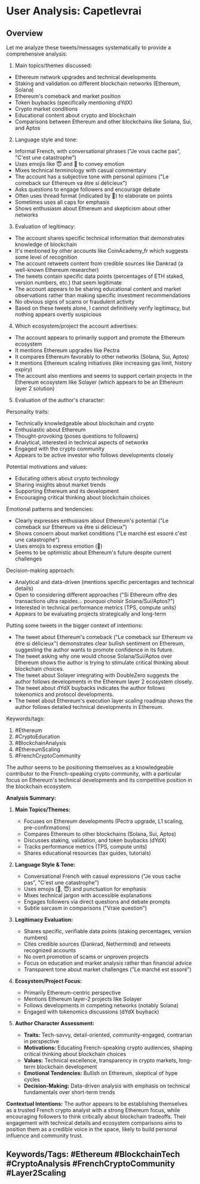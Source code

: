 # User Analysis: Capetlevrai

## Overview

<think>
Let me analyze these tweets/messages systematically to provide a comprehensive analysis:

1. Main topics/themes discussed:
- Ethereum network upgrades and technical developments
- Staking and validation on different blockchain networks (Ethereum, Solana)
- Ethereum's comeback and market position
- Token buybacks (specifically mentioning dYdX)
- Crypto market conditions
- Educational content about crypto and blockchain
- Comparisons between Ethereum and other blockchains like Solana, Sui, and Aptos

2. Language style and tone:
- Informal French, with conversational phrases ("Je vous cache pas", "C'est une catastrophe")
- Uses emojis like 😇 and 🤯 to convey emotion
- Mixes technical terminology with casual commentary
- The account has a subjective tone with personal opinions ("Le comeback sur Ethereum va être si délicieux")
- Asks questions to engage followers and encourage debate
- Often uses thread format (indicated by 🧵) to elaborate on points
- Sometimes uses all caps for emphasis
- Shows enthusiasm about Ethereum and skepticism about other networks

3. Evaluation of legitimacy:
- The account shares specific technical information that demonstrates knowledge of blockchain
- It's mentioned by other accounts like CoinAcademy_fr which suggests some level of recognition
- The account retweets content from credible sources like Dankrad (a well-known Ethereum researcher)
- The tweets contain specific data points (percentages of ETH staked, version numbers, etc.) that seem legitimate
- The account appears to be sharing educational content and market observations rather than making specific investment recommendations
- No obvious signs of scams or fraudulent activity
- Based on these tweets alone, I cannot definitively verify legitimacy, but nothing appears overtly suspicious

4. Which ecosystem/project the account advertises:
- The account appears to primarily support and promote the Ethereum ecosystem
- It mentions Ethereum upgrades like Pectra
- It compares Ethereum favorably to other networks (Solana, Sui, Aptos)
- It mentions Ethereum scaling initiatives (like increasing gas limit, history expiry)
- The account also mentions and seems to support certain projects in the Ethereum ecosystem like Solayer (which appears to be an Ethereum layer 2 solution)

5. Evaluation of the author's character:

Personality traits:
- Technically knowledgeable about blockchain and crypto
- Enthusiastic about Ethereum
- Thought-provoking (poses questions to followers)
- Analytical, interested in technical aspects of networks
- Engaged with the crypto community
- Appears to be active investor who follows developments closely

Potential motivations and values:
- Educating others about crypto technology
- Sharing insights about market trends
- Supporting Ethereum and its development
- Encouraging critical thinking about blockchain choices

Emotional patterns and tendencies:
- Clearly expresses enthusiasm about Ethereum's potential ("Le comeback sur Ethereum va être si délicieux")
- Shows concern about market conditions ("Le marché est essoré c'est une catastrophe")
- Uses emojis to express emotion (🤯)
- Seems to be optimistic about Ethereum's future despite current challenges

Decision-making approach:
- Analytical and data-driven (mentions specific percentages and technical details)
- Open to considering different approaches ("Si Ethereum offre des transactions ultra rapides... pourquoi choisir Solana/Sui/Aptos?")
- Interested in technical performance metrics (TPS, compute units)
- Appears to be evaluating projects strategically and long-term

Putting some tweets in the bigger context of intentions:
- The tweet about Ethereum's comeback ("Le comeback sur Ethereum va être si délicieux") demonstrates clear bullish sentiment on Ethereum, suggesting the author wants to promote confidence in its future.
- The tweet asking why one would choose Solana/Sui/Aptos over Ethereum shows the author is trying to stimulate critical thinking about blockchain choices.
- The tweet about Solayer integrating with DoubleZero suggests the author follows developments in the Ethereum layer 2 ecosystem closely.
- The tweet about dYdX buybacks indicates the author follows tokenomics and protocol developments.
- The tweet about Ethereum's execution layer scaling roadmap shows the author follows detailed technical developments in Ethereum.

Keywords/tags:
1. #Ethereum
2. #CryptoEducation
3. #BlockchainAnalysis
4. #EthereumScaling
5. #FrenchCryptoCommunity

The author seems to be positioning themselves as a knowledgeable contributor to the French-speaking crypto community, with a particular focus on Ethereum's technical developments and its competitive position in the blockchain ecosystem.
</think>

**Analysis Summary:**

1. **Main Topics/Themes:**
   - Focuses on Ethereum developments (Pectra upgrade, L1 scaling, pre-confirmations)
   - Compares Ethereum to other blockchains (Solana, Sui, Aptos)
   - Discusses staking, validation, and token buybacks (dYdX)
   - Tracks performance metrics (TPS, compute units)
   - Shares educational resources (tax guides, tutorials)

2. **Language Style & Tone:**
   - Conversational French with casual expressions ("Je vous cache pas", "C'est une catastrophe")
   - Uses emojis (🤯, 😇) and punctuation for emphasis
   - Mixes technical jargon with accessible explanations
   - Engages followers via direct questions and debate prompts
   - Subtle sarcasm in comparisons ("Vraie question")

3. **Legitimacy Evaluation:**
   - Shares specific, verifiable data points (staking percentages, version numbers)
   - Cites credible sources (Dankrad, Nethermind) and retweets recognized accounts
   - No overt promotion of scams or unproven projects
   - Focus on education and market analysis rather than financial advice
   - Transparent tone about market challenges ("Le marché est essoré")

4. **Ecosystem/Project Focus:**
   - Primarily Ethereum-centric perspective
   - Mentions Ethereum layer-2 projects like Solayer
   - Follows developments in competing networks (notably Solana)
   - Engaged with tokenomics discussions (dYdX buyback)

5. **Author Character Assessment:**
   - **Traits:** Tech-savvy, detail-oriented, community-engaged, contrarian in perspective
   - **Motivations:** Educating French-speaking crypto audiences, shaping critical thinking about blockchain choices
   - **Values:** Technical excellence, transparency in crypto markets, long-term blockchain development
   - **Emotional Tendencies:** Bullish on Ethereum, skeptical of hype cycles
   - **Decision-Making:** Data-driven analysis with emphasis on technical fundamentals over short-term trends

**Contextual Intentions:**
The author appears to be establishing themselves as a trusted French crypto analyst with a strong Ethereum focus, while encouraging followers to think critically about blockchain tradeoffs. Their engagement with technical details and ecosystem comparisons aims to position them as a credible voice in the space, likely to build personal influence and community trust.

**Keywords/Tags:**
#Ethereum #BlockchainTech #CryptoAnalysis #FrenchCryptoCommunity #Layer2Scaling
---
